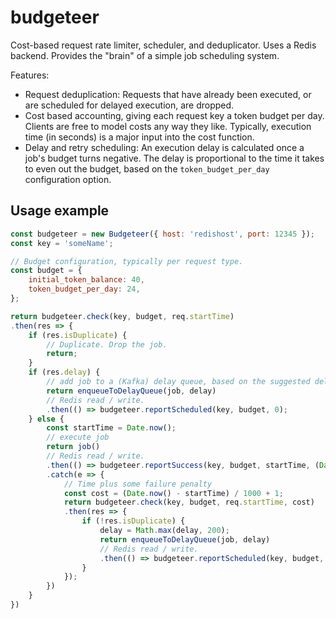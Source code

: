 # budgeteer
Cost-based request rate limiter, scheduler, and deduplicator. Uses a Redis
backend. Provides the "brain" of a simple job scheduling system.

Features:

- Request deduplication: Requests that have already been executed, or are
    scheduled for delayed execution, are dropped.
- Cost based accounting, giving each request key a token budget per day. Clients 
    are free to model costs any way they like. Typically, execution time (in
    seconds) is a major input into the cost function.
- Delay and retry scheduling: An execution delay is calculated once a job's
    budget turns negative. The delay is proportional to the time it takes to
    even out the budget, based on the `token_budget_per_day` configuration
    option.

## Usage example

```javascript
const budgeteer = new Budgeteer({ host: 'redishost', port: 12345 });
const key = 'someName';

// Budget configuration, typically per request type.
const budget = {
    initial_token_balance: 40,
    token_budget_per_day: 24,
};

return budgeteer.check(key, budget, req.startTime)
.then(res => {
    if (res.isDuplicate) {
        // Duplicate. Drop the job.
        return;
    }
    if (res.delay) {
        // add job to a (Kafka) delay queue, based on the suggested delay.
        return enqueueToDelayQueue(job, delay)
        // Redis read / write.
        .then(() => budgeteer.reportScheduled(key, budget, 0);
    } else {
        const startTime = Date.now();
        // execute job
        return job()
        // Redis read / write.
        .then(() => budgeteer.reportSuccess(key, budget, startTime, (Date.now() - startTime) / 1000))
        .catch(e => {
            // Time plus some failure penalty
            const cost = (Date.now() - startTime) / 1000 + 1;
            return budgeteer.check(key, budget, req.startTime, cost)
            .then(res => {
                if (!res.isDuplicate) {
                    delay = Math.max(delay, 200);
                    return enqueueToDelayQueue(job, delay)
                    // Redis read / write.
                    .then(() => budgeteer.reportScheduled(key, budget, cost));
                }
            });
        })
    }
})
```
